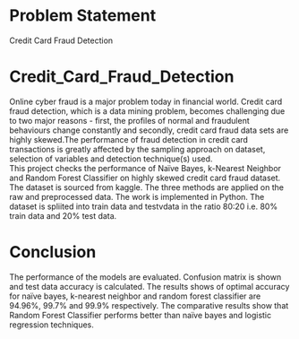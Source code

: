 # Problem Statement

Credit Card Fraud Detection


# Credit_Card_Fraud_Detection

Online cyber fraud is a major problem today in financial world. Credit card fraud detection, which is a data mining problem, becomes challenging due to two major reasons - first, the profiles of normal and fraudulent behaviours change constantly and secondly, credit card fraud data sets are highly skewed.The performance of fraud detection in credit card transactions is greatly affected by the sampling approach on dataset, selection of variables and detection technique(s) used.<br/> 
This project checks the performance of Naïve Bayes, k-Nearest Neighbor and Random Forest Classifier on highly skewed credit card fraud dataset. The dataset is sourced from kaggle. The three methods are applied on the raw and preprocessed data. The work is implemented in Python. The dataset is spliited into train data and testvdata in the ratio 80:20 i.e. 80% train data and 20% test data.

# Conclusion

The performance of the models are evaluated. Confusion matrix is shown and test data accuracy is calculated. The results shows of optimal accuracy for naïve bayes, k-nearest neighbor and random forest classifier are 94.96%, 99.7% and 99.9% respectively. The comparative results show that Random Forest Classifier performs better than naïve bayes and logistic regression techniques.
